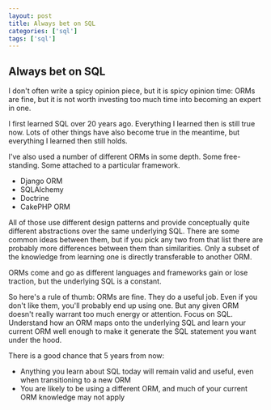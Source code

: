 ```yaml
---
layout: post
title: Always bet on SQL
categories: ['sql']
tags: ['sql']
---
```


## Always bet on SQL

I don't often write a spicy opinion piece, but it is spicy opinion time: ORMs are fine, but it is not worth investing too much time into becoming an expert in one.

I first learned SQL over 20 years ago. Everything I learned then is still true now. Lots of other things have also become true in the meantime, but everything I learned then still holds.

I've also used a number of different ORMs in some depth. Some free-standing. Some attached to a particular framework.

- Django ORM
- SQLAlchemy
- Doctrine
- CakePHP ORM

All of those use different design patterns and provide conceptually quite different abstractions over the same underlying SQL. There are some common ideas between them, but if you pick any two from that list there are probably more differences between them than similarities. Only a subset of the knowledge from learning one is directly transferable to another ORM.

ORMs come and go as different languages and frameworks gain or lose traction, but the underlying SQL is a constant.

So here's a rule of thumb: ORMs are fine. They do a useful job. Even if you don't like them, you'll probably end up using one. But any given ORM doesn't really warrant too much energy or attention. Focus on SQL. Understand how an ORM maps onto the underlying SQL and learn your current ORM well enough to make it generate the SQL statement you want under the hood.

There is a good chance that 5 years from now:

- Anything you learn about SQL today will remain valid and useful, even when transitioning to a new ORM
- You are likely to be using a different ORM, and much of your current ORM knowledge may not apply
